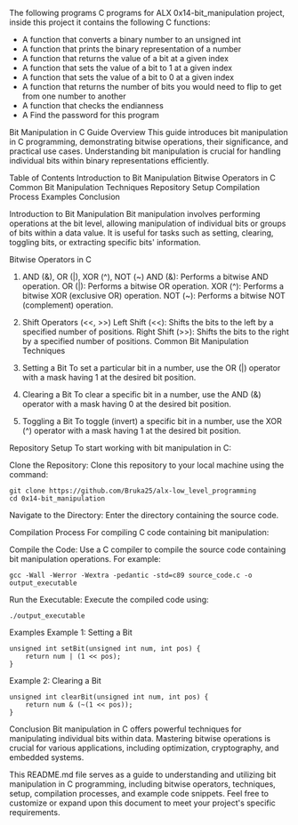 The following programs C programs for ALX 0x14-bit_manipulation project, inside this project it contains the following C functions:

* A function that converts a binary number to an unsigned int
* A function that prints the binary representation of a number
* A function that returns the value of a bit at a given index
* A function that sets the value of a bit to 1 at a given index
* A function that sets the value of a bit to 0 at a given index
* A function that returns the number of bits you would need to flip to get from one number to another
* A function that checks the endianness
* A Find the password for this program

Bit Manipulation in C Guide
Overview
This guide introduces bit manipulation in C programming, demonstrating bitwise operations, their significance, and practical use cases. Understanding bit manipulation is crucial for handling individual bits within binary representations efficiently.

Table of Contents
Introduction to Bit Manipulation
Bitwise Operators in C
Common Bit Manipulation Techniques
Repository Setup
Compilation Process
Examples
Conclusion

Introduction to Bit Manipulation
Bit manipulation involves performing operations at the bit level, allowing manipulation of individual bits or groups of bits within a data value. It is useful for tasks such as setting, clearing, toggling bits, or extracting specific bits' information.

Bitwise Operators in C
1. AND (&), OR (|), XOR (^), NOT (~)
AND (&): Performs a bitwise AND operation.
OR (|): Performs a bitwise OR operation.
XOR (^): Performs a bitwise XOR (exclusive OR) operation.
NOT (~): Performs a bitwise NOT (complement) operation.
2. Shift Operators (<<, >>)
Left Shift (<<): Shifts the bits to the left by a specified number of positions.
Right Shift (>>): Shifts the bits to the right by a specified number of positions.
Common Bit Manipulation Techniques
1. Setting a Bit
To set a particular bit in a number, use the OR (|) operator with a mask having 1 at the desired bit position.

2. Clearing a Bit
To clear a specific bit in a number, use the AND (&) operator with a mask having 0 at the desired bit position.

3. Toggling a Bit
To toggle (invert) a specific bit in a number, use the XOR (^) operator with a mask having 1 at the desired bit position.

Repository Setup
To start working with bit manipulation in C:

Clone the Repository: Clone this repository to your local machine using the command:

```
git clone https://github.com/Bruka25/alx-low_level_programming
cd 0x14-bit_manipulation
```
Navigate to the Directory: Enter the directory containing the source code.

Compilation Process
For compiling C code containing bit manipulation:

Compile the Code: Use a C compiler to compile the source code containing bit manipulation operations. For example:

```
gcc -Wall -Werror -Wextra -pedantic -std=c89 source_code.c -o output_executable
```

Run the Executable: Execute the compiled code using:

```
./output_executable
```
Examples
Example 1: Setting a Bit
```
unsigned int setBit(unsigned int num, int pos) {
    return num | (1 << pos);
}
```
Example 2: Clearing a Bit

```
unsigned int clearBit(unsigned int num, int pos) {
    return num & (~(1 << pos));
}
```

Conclusion
Bit manipulation in C offers powerful techniques for manipulating individual bits within data. Mastering bitwise operations is crucial for various applications, including optimization, cryptography, and embedded systems.

This README.md file serves as a guide to understanding and utilizing bit manipulation in C programming, including bitwise operators, techniques, setup, compilation processes, and example code snippets. Feel free to customize or expand upon this document to meet your project's specific requirements.
